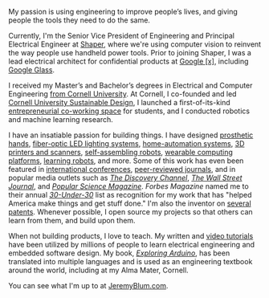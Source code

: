 My passion is using engineering to improve people’s lives, and giving people the tools they need to do the same.

Currently, I'm the Senior Vice President of Engineering and Principal Electrical Engineer at [Shaper](https://shapertools.com), where we're using computer vision to reinvent the way people use handheld power tools. Prior to joining Shaper, I was a lead electrical architect for confidential products at [Google [x]](https://www.jeremyblum.com/2013/08/11/whats-next/), including [Google Glass](https://en.wikipedia.org/wiki/Google_Glass).

I received my Master’s and Bachelor’s degrees in Electrical and Computer Engineering [from Cornell University](https://www.jeremyblum.com/2013/08/10/looking-back/). At Cornell, I co-founded and led [Cornell University Sustainable Design](https://cusd.cornell.edu), I launched a first-of-its-kind [entrepreneurial co-working space](https://www.jeremyblum.com/portfolio/popshop/) for students, and I conducted robotics and machine learning research.
 
I have an insatiable passion for building things. I have designed [prosthetic hands](https://www.jeremyblum.com/portfolio/fsr-controlled-prosthetic-hand/), [fiber-optic LED lighting systems](https://www.jeremyblum.com/portfolio/hybrid-lighting/), [home-automation systems](https://jarvis.jeremyblum.com), [3D printers and scanners](https://www.jeremyblum.com/portfolio/makerbot/), [self-assembling robots](https://www.jeremyblum.com/portfolio/stochastic-modular-assembly/), [wearable computing platforms](https://www.jeremyblum.com/portfolio/sudoglove-hardware-controller/), [learning robots](https://www.jeremyblum.com/portfolio/aracna/), and more. Some of this work has even been featured in [international conferences](https://www.jeremyblum.com/2013/03/28/techkriti/), [peer-reviewed journals](https://www.jeremyblum.com/2013/10/06/machine-metabolism-ieee-ram/), and in popular media outlets such as [*The Discovery Channel*](https://www.jeremyblum.com/2011/04/15/sudoglove-on-discovery-channel/), [*The Wall Street Journal*](https://www.jeremyblum.com/2015/10/15/jarvis-wsj/), and [*Popular Science Magazine*](https://www.jeremyblum.com/2015/03/21/raincloud-umbrella-minder-v2/). *Forbes Magazine* named me to their annual [*30-Under-30*](https://www.forbes.com/profile/jeremy-blum/) list as recognition for my work that has "helped America make things and get stuff done." I'm also the inventor on [several patents](https://patents.google.com/?inventor=Jeremy+Evan+Blum). Whenever possible, I open source my projects so that others can learn from them, and build upon them.
 
When not building products, I love to teach. My written and [video tutorials](https://youtube.com/sciguy14) have been utilized by millions of people to learn electrical engineering and embedded software design. My book, [*Exploring Arduino*](https://exploringarduino.com), has been translated into multiple languages and is used as an engineering textbook around the world, including at my Alma Mater, Cornell.

You can see what I'm up to at [JeremyBlum.com](https://jeremyblum.com).

